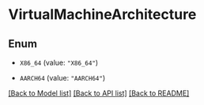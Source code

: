 # VirtualMachineArchitecture

## Enum


* `X86_64` (value: `"X86_64"`)

* `AARCH64` (value: `"AARCH64"`)


[[Back to Model list]](../README.md#documentation-for-models) [[Back to API list]](../README.md#documentation-for-api-endpoints) [[Back to README]](../README.md)



